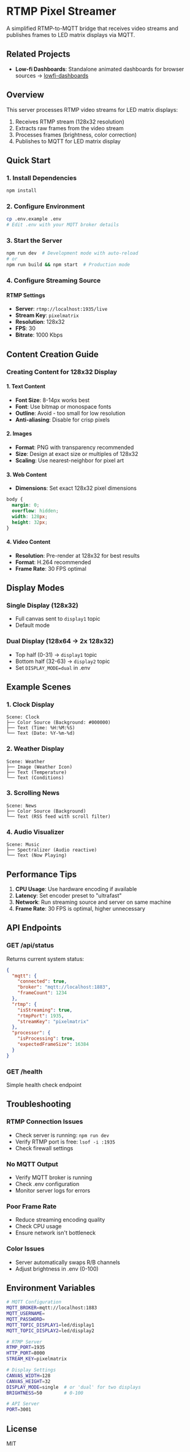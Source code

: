 # RTMP Pixel Streamer

A simplified RTMP-to-MQTT bridge that receives video streams and publishes frames to LED matrix displays via MQTT.

## Related Projects

- **Low-fi Dashboards**: Standalone animated dashboards for browser sources → [lowfi-dashboards](https://github.com/charlesabarnes/lowfi-dashboards)

## Overview

This server processes RTMP video streams for LED matrix displays:

1. Receives RTMP stream (128x32 resolution)
2. Extracts raw frames from the video stream
3. Processes frames (brightness, color correction)
4. Publishes to MQTT for LED matrix display

## Quick Start

### 1. Install Dependencies

```bash
npm install
```

### 2. Configure Environment

```bash
cp .env.example .env
# Edit .env with your MQTT broker details
```

### 3. Start the Server

```bash
npm run dev  # Development mode with auto-reload
# or
npm run build && npm start  # Production mode
```

### 4. Configure Streaming Source

#### RTMP Settings
- **Server**: `rtmp://localhost:1935/live`
- **Stream Key**: `pixelmatrix`
- **Resolution**: 128x32
- **FPS**: 30
- **Bitrate**: 1000 Kbps

## Content Creation Guide

### Creating Content for 128x32 Display

#### 1. Text Content
- **Font Size**: 8-14px works best
- **Font**: Use bitmap or monospace fonts
- **Outline**: Avoid - too small for low resolution
- **Anti-aliasing**: Disable for crisp pixels

#### 2. Images
- **Format**: PNG with transparency recommended
- **Size**: Design at exact size or multiples of 128x32
- **Scaling**: Use nearest-neighbor for pixel art

#### 3. Web Content
- **Dimensions**: Set exact 128x32 pixel dimensions
```css
body {
  margin: 0;
  overflow: hidden;
  width: 128px;
  height: 32px;
}
```

#### 4. Video Content
- **Resolution**: Pre-render at 128x32 for best results
- **Format**: H.264 recommended
- **Frame Rate**: 30 FPS optimal

## Display Modes

### Single Display (128x32)
- Full canvas sent to `display1` topic
- Default mode

### Dual Display (128x64 → 2x 128x32)
- Top half (0-31) → `display1` topic
- Bottom half (32-63) → `display2` topic
- Set `DISPLAY_MODE=dual` in .env

## Example Scenes

### 1. Clock Display
```
Scene: Clock
├── Color Source (Background: #000000)
├── Text (Time: %H:%M:%S)
└── Text (Date: %Y-%m-%d)
```

### 2. Weather Display
```
Scene: Weather
├── Image (Weather Icon)
├── Text (Temperature)
└── Text (Conditions)
```

### 3. Scrolling News
```
Scene: News
├── Color Source (Background)
└── Text (RSS feed with scroll filter)
```

### 4. Audio Visualizer
```
Scene: Music
├── Spectralizer (Audio reactive)
└── Text (Now Playing)
```

## Performance Tips

1. **CPU Usage**: Use hardware encoding if available
2. **Latency**: Set encoder preset to "ultrafast"
3. **Network**: Run streaming source and server on same machine
4. **Frame Rate**: 30 FPS is optimal, higher unnecessary

## API Endpoints

### GET /api/status
Returns current system status:
```json
{
  "mqtt": {
    "connected": true,
    "broker": "mqtt://localhost:1883",
    "frameCount": 1234
  },
  "rtmp": {
    "isStreaming": true,
    "rtmpPort": 1935,
    "streamKey": "pixelmatrix"
  },
  "processor": {
    "isProcessing": true,
    "expectedFrameSize": 16384
  }
}
```

### GET /health
Simple health check endpoint

## Troubleshooting

### RTMP Connection Issues
- Check server is running: `npm run dev`
- Verify RTMP port is free: `lsof -i :1935`
- Check firewall settings

### No MQTT Output
- Verify MQTT broker is running
- Check .env configuration
- Monitor server logs for errors

### Poor Frame Rate
- Reduce streaming encoding quality
- Check CPU usage
- Ensure network isn't bottleneck

### Color Issues
- Server automatically swaps R/B channels
- Adjust brightness in .env (0-100)

## Environment Variables

```bash
# MQTT Configuration
MQTT_BROKER=mqtt://localhost:1883
MQTT_USERNAME=
MQTT_PASSWORD=
MQTT_TOPIC_DISPLAY1=led/display1
MQTT_TOPIC_DISPLAY2=led/display2

# RTMP Server
RTMP_PORT=1935
HTTP_PORT=8000
STREAM_KEY=pixelmatrix

# Display Settings
CANVAS_WIDTH=128
CANVAS_HEIGHT=32
DISPLAY_MODE=single  # or 'dual' for two displays
BRIGHTNESS=50        # 0-100

# API Server
PORT=3001
```

## License

MIT